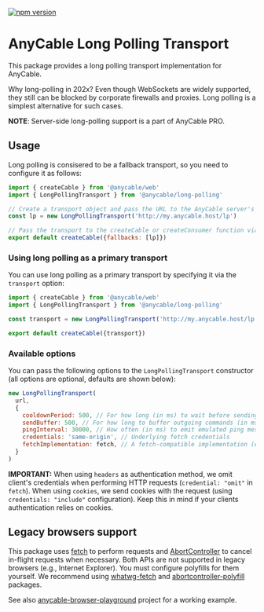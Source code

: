 [![npm version](https://badge.fury.io/js/%40anycable%2Flong-polling.svg)](https://badge.fury.io/js/%40anycable%2Flong-polling)

# AnyCable Long Polling Transport

This package provides a long polling transport implementation for AnyCable.

Why long-polling in 202x? Even though WebSockets are widely supported, they still can be blocked by corporate firewalls and proxies. Long polling is a simplest alternative for such cases.

**NOTE**: Server-side long-polling support is a part of AnyCable PRO.

## Usage

Long polling is consisered to be a fallback transport, so you need to configure it as follows:

```js
import { createCable } from '@anycable/web'
import { LongPollingTransport } from '@anycable/long-polling'

// Create a transport object and pass the URL to the AnyCable server's long polling endpoint
const lp = new LongPollingTransport('http://my.anycable.host/lp')

// Pass the transport to the createCable or createConsumer function via the `fallbacks` option
export default createCable({fallbacks: [lp]})
```

### Using long polling as a primary transport

You can use long polling as a primary transport by specifying it via the `transport` option:

```js
import { createCable } from '@anycable/web'
import { LongPollingTransport } from '@anycable/long-polling'

const transport = new LongPollingTransport('http://my.anycable.host/lp')

export default createCable({transport})
```

### Available options

You can pass the following options to the `LongPollingTransport` constructor (all options are optional, defaults are shown below):

```js
new LongPollingTransport(
  url,
  {
    cooldownPeriod: 500, // For how long (in ms) to wait before sending a new request
    sendBuffer: 500, // For how long to buffer outgoing commands (in ms) before sending them to the server
    pingInterval: 30000, // How often (in ms) to emit emulated ping messages (to make connection monitor think that the connection is alive)
    credentials: 'same-origin', // Underlying fetch credentials
    fetchImplementation: fetch, // A fetch-compatible implementation (e.g. node-fetch)
  }
)
```

**IMPORTANT:** When using `headers` as authentication method, we omit client's credentials when performing HTTP requests (`credential: "omit"` in `fetch`). When using `cookies`, we send cookies with the request (using `credentials: "include"` configuration). Keep this in mind if your clients authentication relies on cookies.

## Legacy browsers support

This package uses [fetch](https://developer.mozilla.org/en-US/docs/Web/API/fetch) to perform requests and [AbortController](https://developer.mozilla.org/en-US/docs/Web/API/AbortController) to cancel in-flight requests when necessary. Both APIs are not supported in legacy browsers (e.g., Internet Explorer). You must configure polyfills for them yourself. We recommend using [whatwg-fetch](https://github.com/github/fetch) and [abortcontroller-polyfill](https://github.com/mo/abortcontroller-polyfill) packages.

See also [anycable-browser-playground](https://github.com/anycable/anycable-browser-playground) project for a working example.
